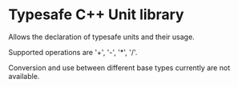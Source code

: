 # Typesafe C++ Unit library  

Allows the declaration of typesafe units and their usage.  

Supported operations are '+', '-', '*', '/'.  

Conversion and use between different base types currently are not available.  
